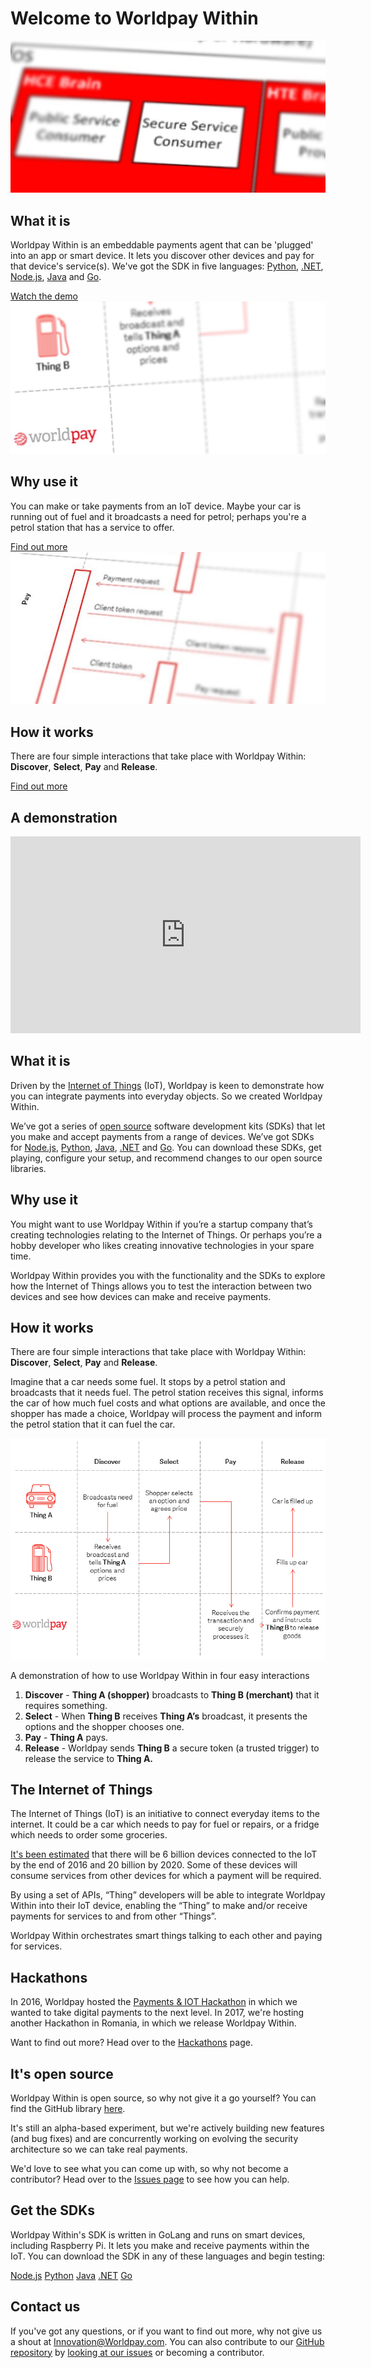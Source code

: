 # Welcome to Worldpay Within

<div class="explainer left">
  <div>
    <img src="images/the-flows/what-is-it.png" />
  </div>
  <div class="txt">
    <h2>What it is</h2>
    <p>Worldpay Within is an embeddable payments agent that can be 'plugged' into an app or smart device. It lets you discover other devices and pay for that device's service(s). We've got the SDK in five languages: <a href="python27">Python</a>, <a href="dotnet">.NET</a>, <a href="nodejs">Node.js</a>, <a href="python27">Java</a> and <a href="getting-started-with-go">Go</a>.</p>
    <a class="md-button" href="#demo">Watch the demo</a>
  </div>
</div>

<div class="explainer right">
  <div>
     <img src="images/the-flows/why-use-it.png" />
  </div>
  <div class="txt">
    <h2>Why use it</h2>
    <p>You can make or take payments from an IoT device. Maybe your car is running out of fuel and it broadcasts a need for petrol; perhaps you're a petrol station that has a service to offer.</p>
    <a class="md-button" href="#why-use-it">Find out more</a>

  </div>
</div>

<div class="explainer left">
  <div>
    <img src="images/the-flows/how-it-works-new.png" />
  </div>
  <div class="txt">
    <h2>How it works</h2>
    <p>There are four simple interactions that take place with Worldpay Within: <strong>Discover</strong>, <strong>Select</strong>, <strong>Pay</strong> and <strong>Release</strong>.</p>
    <a class="md-button" href="#how-it-works">Find out more</a>
  </div>
</div>

<div class="explainer center">
  <div class="txt">
    <h2 id="demo">A demonstration</h2>
    <p>  </p>
  </div>
  <div>
    <iframe width="560" height="315" src="https://www.youtube.com/embed/94fm-DYtLb8" frameborder="0" allowfullscreen></iframe>
  </div>
</div>

## What it is

Driven by the [Internet of Things](#iot) (IoT), Worldpay is keen to demonstrate how you can integrate payments into everyday objects. So we created Worldpay Within.

We’ve got a series of [open source](#open-source) software development kits (SDKs) that let you make and accept payments from a range of devices. We’ve got SDKs for [Node.js](nodejs), [Python](python27), [Java](java), [.NET](dotnet) and [Go](getting-started-with-go). You can download these SDKs, get playing, configure your setup, and recommend changes to our open source libraries.

## <a name="why-use-it"></a> Why use it

You might want to use Worldpay Within if you’re a startup company that’s creating technologies relating to the Internet of Things. Or perhaps you’re a hobby developer who likes creating innovative technologies in your spare time.

Worldpay Within provides you with the functionality and the SDKs to explore how the Internet of Things allows you to test the interaction between two devices and see how devices can make and receive payments.

## <a name="how-it-works"></a> How it works

There are four simple interactions that take place with Worldpay Within: **Discover**, **Select**, **Pay** and **Release**.

Imagine that a car needs some fuel. It stops by a petrol station and broadcasts that it needs fuel. The petrol station receives this signal, informs the car of how much fuel costs and what options are available, and once the shopper has made a choice, Worldpay will process the payment and inform the petrol station that it can fuel the car.

![A flow of how you could use Worldpay Within](images/the-flows/car-fuel-flow.png)
<figcaption>A demonstration of how to use Worldpay Within in four easy interactions</figcaption>

1.  **Discover** - **Thing A (shopper)** broadcasts to **Thing B (merchant)** that it requires something.
2.  **Select** - When **Thing B** receives **Thing A’s** broadcast, it presents the options and the shopper chooses one.
3.  **Pay** - **Thing A** pays.
4.  **Release** - Worldpay sends **Thing B** a secure token (a trusted trigger) to release the service to **Thing A.**


## <a name="iot"></a> The Internet of Things

The Internet of Things (IoT) is an initiative to connect everyday items to the internet. It could be a car which needs to pay for fuel or repairs, or a fridge which needs to order some groceries.

[It's been estimated](http://www.gartner.com/newsroom/id/3165317) that there will be 6 billion devices connected to the IoT by the end of 2016 and 20 billion by 2020\. Some of these devices will consume services from other devices for which a payment will be required.

By using a set of APIs, “Thing” developers will be able to integrate Worldpay Within into their IoT device, enabling the “Thing” to make and/or receive payments for services to and from other “Things”.

Worldpay Within orchestrates smart things talking to each other and paying for services.

## Hackathons

In 2016, Worldpay hosted the [Payments & IOT Hackathon](http://worldpay-hackathon.bemyapp.com) in which we wanted to take digital payments to the next level. In 2017, we're hosting another Hackathon in Romania, in which we release Worldpay Within.

Want to find out more? Head over to the [Hackathons](hackathons) page.

## <a name="open-source"></a> It's open source

Worldpay Within is open source, so why not give it a go yourself? You can find the GitHub library [here](https://github.com/WPTechInnovation/worldpay-within-sdk).

It's still an alpha-based experiment, but we're actively building new features (and bug fixes) and are concurrently working on evolving the security architecture so we can take real payments.

We'd love to see what you can come up with, so why not become a contributor? Head over to the [Issues page](https://github.com/WPTechInnovation/worldpay-within-sdk/issues) to see how you can help. 

## Get the SDKs

Worldpay Within's SDK is written in GoLang and runs on smart devices, including Raspberry Pi. It lets you make and receive payments within the IoT. You can download the SDK in any of these languages and begin testing:
<div class="download">
  <a class="md-button" href="nodejs">Node.js</a>
  <a class="md-button" href="python27">Python</a>
  <a class="md-button" href="java">Java</a>
  <a class="md-button" href="dotnet">.NET</a>
  <a class="md-button" href="getting-started-with-go">Go</a>
</div>

## Contact us

If you've got any questions, or if you want to find out more, why not give us a shout at [Innovation@Worldpay.com](mailto:innovation@worldpay.com).
You can also contribute to our [GitHub repository](https://github.com/WPTechInnovation/worldpay-within-sdk) by [looking at our issues](https://github.com/WPTechInnovation/worldpay-within-sdk/issues) or becoming a contributor.